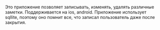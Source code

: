 Это приложение позволяет записывать, изменять, удалять различные заметки.
Поддерживается на ios, android.
Приложение использует sqllite, поэтому оно помнит все, что записал пользователь даже после закрытия.
